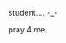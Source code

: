 student.... -_-


pray 4 me.
<!---
ChrisGit0/ChrisGit0 is a ✨ special ✨ repository because its `README.md` (this file) appears on your GitHub profile.
You can click the Preview link to take a look at your changes.
--->
